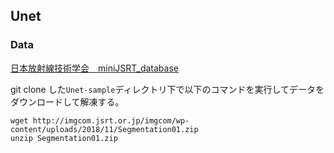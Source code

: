 ## Unet
### Data
[日本放射線技術学会　miniJSRT_database](http://imgcom.jsrt.or.jp/minijsrtdb/)

git clone した`Unet-sample`ディレクトリ下で以下のコマンドを実行してデータをダウンロードして解凍する。
```
wget http://imgcom.jsrt.or.jp/imgcom/wp-content/uploads/2018/11/Segmentation01.zip
unzip Segmentation01.zip
```